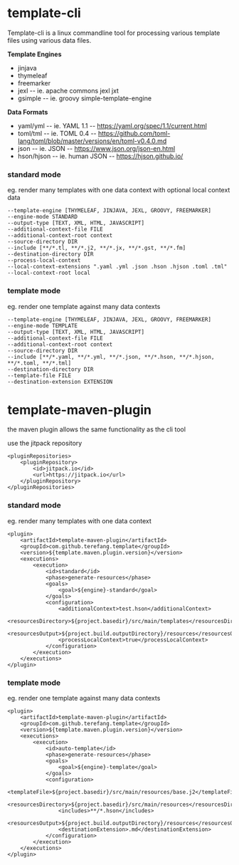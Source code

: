 # template-cli

Template-cli is a linux commandline tool for processing 
various template files using various data files.

**Template Engines**

* jinjava
* thymeleaf
* freemarker
* jexl -- ie. apache commons jexl jxt
* gsimple -- ie. groovy simple-template-engine

**Data Formats**

* yaml/yml -- ie. YAML 1.1 -- https://yaml.org/spec/1.1/current.html
* toml/tml -- ie. TOML 0.4 -- https://github.com/toml-lang/toml/blob/master/versions/en/toml-v0.4.0.md
* json -- ie. JSON -- https://www.json.org/json-en.html
* hson/hjson -- ie. human JSON -- https://hjson.github.io/

### standard mode 

eg. render many templates with one data context with optional local context data

```
--template-engine [THYMELEAF, JINJAVA, JEXL, GROOVY, FREEMARKER]
--engine-mode STANDARD
--output-type [TEXT, XML, HTML, JAVASCRIPT]
--additional-context-file FILE
--additional-context-root context
--source-directory DIR
--include [**/*.tl, **/*.j2, **/*.jx, **/*.gst, **/*.fm]
--destination-directory DIR
--process-local-context
--local-context-extensions ".yaml .yml .json .hson .hjson .toml .tml"
--local-context-root local
```

### template mode 

eg. render one template against many data contexts

```
--template-engine [THYMELEAF, JINJAVA, JEXL, GROOVY, FREEMARKER]
--engine-mode TEMPLATE
--output-type [TEXT, XML, HTML, JAVASCRIPT]
--additional-context-file FILE
--additional-context-root context
--source-directory DIR
--include [**/*.yaml, **/*.yml, **/*.json, **/*.hson, **/*.hjson, **/*.toml, **/*.tml]
--destination-directory DIR
--template-file FILE
--destination-extension EXTENSION
```

# template-maven-plugin

the maven plugin allows the same functionality as the cli tool

use the jitpack repository

```
<pluginRepositories>
    <pluginRepository>
        <id>jitpack.io</id>
        <url>https://jitpack.io</url>
    </pluginRepository>
</pluginRepositories>
```

### standard mode 

eg. render many templates with one data context

```
<plugin>
    <artifactId>template-maven-plugin</artifactId>
    <groupId>com.github.terefang.template</groupId>
    <version>${template.maven.plugin.version}</version>
    <executions>
        <execution>
            <id>standard</id>
            <phase>generate-resources</phase>
            <goals>
                <goal>${engine}-standard</goal>
            </goals>
            <configuration>
                <additionalContext>test.hson</additionalContext>
                <resourcesDirectory>${project.basedir}/src/main/templates</resourcesDirectory>
                <resourcesOutput>${project.build.outputDirectory}/resources</resourcesOutput>
                <processLocalContext>true</processLocalContext>
            </configuration>
        </execution>
    </executions>
</plugin>
```

### template mode 

eg. render one template against many data contexts

```
<plugin>
    <artifactId>template-maven-plugin</artifactId>
    <groupId>com.github.terefang.template</groupId>
    <version>${template.maven.plugin.version}</version>
    <executions>
        <execution>
            <id>auto-template</id>
            <phase>generate-resources</phase>
            <goals>
                <goal>${engine}-template</goal>
            </goals>
            <configuration>
                <templateFile>${project.basedir}/src/main/resources/base.j2</templateFile>
                <resourcesDirectory>${project.basedir}/src/main/resources</resourcesDirectory>
                <includes>**/*.hson</includes>
                <resourcesOutput>${project.build.outputDirectory}/resources</resourcesOutput>
                <destinationExtension>.md</destinationExtension>
            </configuration>
        </execution>
    </executions>
</plugin>
```

